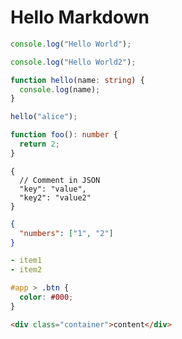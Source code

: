 # Hello Markdown

```js
console.log("Hello World");
```

```javascript
console.log("Hello World2");
```

```ts
function hello(name: string) {
  console.log(name);
}

hello("alice");
```

```typescript
function foo(): number {
  return 2;
}
```

```jsonc
{
  // Comment in JSON
  "key": "value",
  "key2": "value2"
}
```

```json
{
  "numbers": ["1", "2"]
}
```

```yaml
- item1
- item2
```

```css
#app > .btn {
  color: #000;
}
```

```html
<div class="container">content</div>
```
